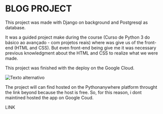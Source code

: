 # BLOG PROJECT



This project was made with Django on background and Postgresql as database.

It was a guided project make during the course (Curso de Python 3 do básico ao avançado - com projetos reais) where was give us of the front-end (HTML and CSS). But even front-end being give me it was necessary previous knowledgment about the HTML and CSS to realize what we were made.

This project was finished with the deploy on the Google Cloud. 

![Texto alternativo](https://photos.app.goo.gl/nsdqeMMN7FrKNaZc7)

The project will can find hosted on the Pythonanywhere platform throught the link beyond because the host is free. So, for this reason, i dont maintined hosted the app on Google Coud.

LINK
